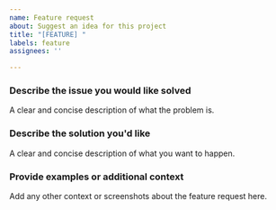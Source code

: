 ```yaml
---
name: Feature request
about: Suggest an idea for this project
title: "[FEATURE] "
labels: feature
assignees: ''

---
```


### **Describe the issue you would like solved**
A clear and concise description of what the problem is.

### **Describe the solution you'd like**
A clear and concise description of what you want to happen.

### **Provide examples or additional context**
Add any other context or screenshots about the feature request here.
